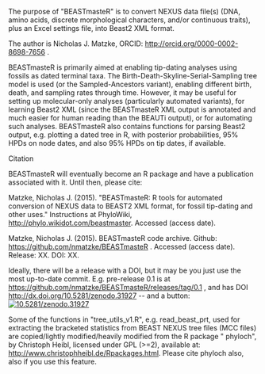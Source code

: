 The purpose of "BEASTmasteR" is to convert NEXUS data file(s) (DNA, amino acids,
discrete morphological characters, and/or continuous traits), plus an Excel
settings file, into Beast2 XML format.

The author is Nicholas J. Matzke, ORCID: http://orcid.org/0000-0002-8698-7656 .

BEASTmasteR is primarily aimed at enabling tip-dating analyses using fossils as
dated terminal taxa. The Birth-Death-Skyline-Serial-Sampling tree model is used
(or the Sampled-Ancestors variant), enabling different birth, death, and sampling
rates through time. However, it may be useful for setting up molecular-only
analyses (particularly automated variants), for learning Beast2 XML (since the
BEASTmasteR XML output is annotated and much easier for human reading than the
BEAUTi output), or for automating such analyses. BEASTmasteR also contains
functions for parsing Beast2 output, e.g. plotting a dated tree in R, with
posterior probabilities, 95% HPDs on node dates, and also 95% HPDs on tip dates,
if available.

Citation

BEASTmasteR will eventually become an R package and have a publication associated
with it. Until then, please cite:

Matzke, Nicholas J. (2015). "BEASTmasteR: R tools for automated conversion of
NEXUS data to BEAST2 XML format, for fossil tip-dating and other uses."
Instructions at PhyloWiki, http://phylo.wikidot.com/beastmaster. Accessed (access
date).

Matzke, Nicholas J. (2015). BEASTmasteR code archive. Github:
https://github.com/nmatzke/BEASTmasteR . Accessed (access date). Release: XX. 
DOI: XX. 

Ideally, there will be a release with a DOI, but it may be you just use the 
most up-to-date commit. E.g. pre-release 0.1 is at 
https://github.com/nmatzke/BEASTmasteR/releases/tag/0.1 , and has DOI 
http://dx.doi.org/10.5281/zenodo.31927 -- and a button: <a href="https://zenodo.org/badge/latestdoi/18687/nmatzke/BEASTmasteR"><img src="https://zenodo.org/badge/18687/nmatzke/BEASTmasteR.svg" alt="10.5281/zenodo.31927"></a>

Some of the functions in "tree_utils_v1.R", e.g. read_beast_prt, used for
extracting the bracketed statistics from BEAST NEXUS tree files (MCC files) are
copied/lightly modified/heavily modified from the R package " phyloch", by
Christoph Heibl, licensed under GPL (>=2), available at:
http://www.christophheibl.de/Rpackages.html. Please cite phyloch also, also if you
use this feature.
